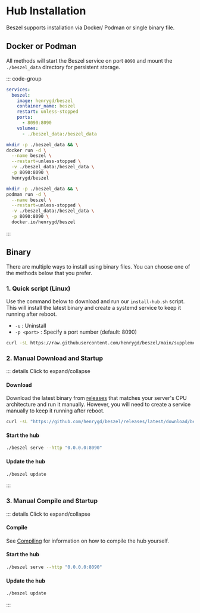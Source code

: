 # Hub Installation

Beszel supports installation via Docker/ Podman or single binary file.

## Docker or Podman

All methods will start the Beszel service on port `8090` and mount the `./beszel_data` directory for persistent storage.

::: code-group

```yaml [docker-compose.yml]
services:
  beszel:
    image: henrygd/beszel
    container_name: beszel
    restart: unless-stopped
    ports:
      - 8090:8090
    volumes:
      - ./beszel_data:/beszel_data
```

```bash [docker run]
mkdir -p ./beszel_data && \
docker run -d \
  --name beszel \
  --restart=unless-stopped \
  -v ./beszel_data:/beszel_data \
  -p 8090:8090 \
  henrygd/beszel
```

```bash [podman run]
mkdir -p ./beszel_data && \
podman run -d \
  --name beszel \
  --restart=unless-stopped \
  -v ./beszel_data:/beszel_data \
  -p 8090:8090 \
  docker.io/henrygd/beszel
```

:::

## Binary

There are multiple ways to install using binary files. You can choose one of the methods below that you prefer.

### 1. Quick script (Linux)

Use the command below to download and run our `install-hub.sh` script. This will install the latest binary and create a systemd service to keep it running after reboot.

- `-u` : Uninstall
- `-p <port>` : Specify a port number (default: 8090)

```bash
curl -sL https://raw.githubusercontent.com/henrygd/beszel/main/supplemental/scripts/install-hub.sh -o install-hub.sh && chmod +x install-hub.sh && ./install-hub.sh
```

### 2. Manual Download and Startup

::: details Click to expand/collapse

#### Download

Download the latest binary from [releases](https://github.com/henrygd/beszel/releases) that matches your server's CPU architecture and run it manually. However, you will need to create a service manually to keep it running after reboot.

```bash
curl -sL "https://github.com/henrygd/beszel/releases/latest/download/beszel_$(uname -s)_$(uname -m | sed 's/x86_64/amd64/' | sed 's/armv7l/arm/' | sed 's/aarch64/arm64/').tar.gz" | tar -xz -O beszel | tee ./beszel >/dev/null && chmod +x beszel
```

#### Start the hub

```bash
./beszel serve --http "0.0.0.0:8090"
```

#### Update the hub

```bash
./beszel update
```

:::

### 3. Manual Compile and Startup

::: details Click to expand/collapse

#### Compile

See [Compiling](./compiling.md) for information on how to compile the hub yourself.

#### Start the hub

```bash
./beszel serve --http "0.0.0.0:8090"
```

#### Update the hub

```bash
./beszel update
```

:::
